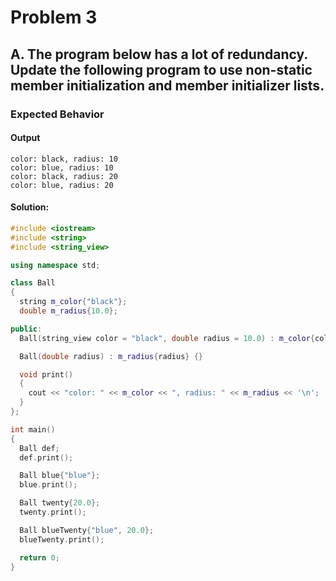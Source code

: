 # Problem 3

## A. The program below has a lot of redundancy. Update the following program to use non-static member initialization and member initializer lists.

### Expected Behavior

#### Output

```
color: black, radius: 10
color: blue, radius: 10
color: black, radius: 20
color: blue, radius: 20
```

#### **Solution:**

```c++
#include <iostream>
#include <string>
#include <string_view>

using namespace std;

class Ball
{
  string m_color{"black"};
  double m_radius{10.0};

public:
  Ball(string_view color = "black", double radius = 10.0) : m_color{color}, m_radius{radius} {}

  Ball(double radius) : m_radius{radius} {}

  void print()
  {
    cout << "color: " << m_color << ", radius: " << m_radius << '\n';
  }
};

int main()
{
  Ball def;
  def.print();

  Ball blue{"blue"};
  blue.print();

  Ball twenty{20.0};
  twenty.print();

  Ball blueTwenty{"blue", 20.0};
  blueTwenty.print();

  return 0;
}
```
